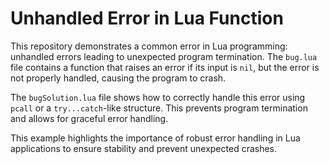 # Unhandled Error in Lua Function

This repository demonstrates a common error in Lua programming: unhandled errors leading to unexpected program termination. The `bug.lua` file contains a function that raises an error if its input is `nil`, but the error is not properly handled, causing the program to crash.

The `bugSolution.lua` file shows how to correctly handle this error using `pcall` or a `try...catch`-like structure.  This prevents program termination and allows for graceful error handling.

This example highlights the importance of robust error handling in Lua applications to ensure stability and prevent unexpected crashes.